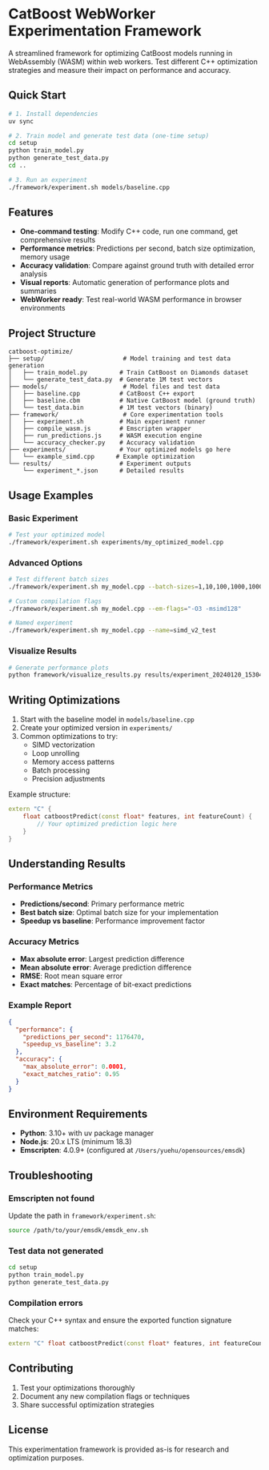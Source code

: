 # CatBoost WebWorker Experimentation Framework

A streamlined framework for optimizing CatBoost models running in WebAssembly (WASM) within web workers. Test different C++ optimization strategies and measure their impact on performance and accuracy.

## Quick Start

```bash
# 1. Install dependencies
uv sync

# 2. Train model and generate test data (one-time setup)
cd setup
python train_model.py
python generate_test_data.py
cd ..

# 3. Run an experiment
./framework/experiment.sh models/baseline.cpp
```

## Features

- **One-command testing**: Modify C++ code, run one command, get comprehensive results
- **Performance metrics**: Predictions per second, batch size optimization, memory usage
- **Accuracy validation**: Compare against ground truth with detailed error analysis
- **Visual reports**: Automatic generation of performance plots and summaries
- **WebWorker ready**: Test real-world WASM performance in browser environments

## Project Structure

```
catboost-optimize/
├── setup/                      # Model training and test data generation
│   ├── train_model.py         # Train CatBoost on Diamonds dataset
│   └── generate_test_data.py  # Generate 1M test vectors
├── models/                     # Model files and test data
│   ├── baseline.cpp           # CatBoost C++ export
│   ├── baseline.cbm           # Native CatBoost model (ground truth)
│   └── test_data.bin          # 1M test vectors (binary)
├── framework/                  # Core experimentation tools
│   ├── experiment.sh          # Main experiment runner
│   ├── compile_wasm.js        # Emscripten wrapper
│   ├── run_predictions.js     # WASM execution engine
│   └── accuracy_checker.py    # Accuracy validation
├── experiments/               # Your optimized models go here
│   └── example_simd.cpp      # Example optimization
└── results/                   # Experiment outputs
    └── experiment_*.json      # Detailed results
```

## Usage Examples

### Basic Experiment

```bash
# Test your optimized model
./framework/experiment.sh experiments/my_optimized_model.cpp
```

### Advanced Options

```bash
# Test different batch sizes
./framework/experiment.sh my_model.cpp --batch-sizes=1,10,100,1000,10000

# Custom compilation flags
./framework/experiment.sh my_model.cpp --em-flags="-O3 -msimd128"

# Named experiment
./framework/experiment.sh my_model.cpp --name=simd_v2_test
```

### Visualize Results

```bash
# Generate performance plots
python framework/visualize_results.py results/experiment_20240120_153045_report.json
```

## Writing Optimizations

1. Start with the baseline model in `models/baseline.cpp`
2. Create your optimized version in `experiments/`
3. Common optimizations to try:
   - SIMD vectorization
   - Loop unrolling
   - Memory access patterns
   - Batch processing
   - Precision adjustments

Example structure:
```cpp
extern "C" {
    float catboostPredict(const float* features, int featureCount) {
        // Your optimized prediction logic here
    }
}
```

## Understanding Results

### Performance Metrics
- **Predictions/second**: Primary performance metric
- **Best batch size**: Optimal batch size for your implementation
- **Speedup vs baseline**: Performance improvement factor

### Accuracy Metrics
- **Max absolute error**: Largest prediction difference
- **Mean absolute error**: Average prediction difference
- **RMSE**: Root mean square error
- **Exact matches**: Percentage of bit-exact predictions

### Example Report
```json
{
  "performance": {
    "predictions_per_second": 1176470,
    "speedup_vs_baseline": 3.2
  },
  "accuracy": {
    "max_absolute_error": 0.0001,
    "exact_matches_ratio": 0.95
  }
}
```

## Environment Requirements

- **Python**: 3.10+ with uv package manager
- **Node.js**: 20.x LTS (minimum 18.3)
- **Emscripten**: 4.0.9+ (configured at `/Users/yuehu/opensources/emsdk`)

## Troubleshooting

### Emscripten not found
Update the path in `framework/experiment.sh`:
```bash
source /path/to/your/emsdk/emsdk_env.sh
```

### Test data not generated
```bash
cd setup
python train_model.py
python generate_test_data.py
```

### Compilation errors
Check your C++ syntax and ensure the exported function signature matches:
```cpp
extern "C" float catboostPredict(const float* features, int featureCount)
```

## Contributing

1. Test your optimizations thoroughly
2. Document any new compilation flags or techniques
3. Share successful optimization strategies

## License

This experimentation framework is provided as-is for research and optimization purposes.